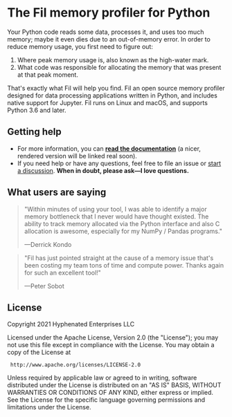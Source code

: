 # The Fil memory profiler for Python

Your Python code reads some data, processes it, and uses too much memory; maybe it even dies due to an out-of-memory error.
In order to reduce memory usage, you first need to figure out:

1. Where peak memory usage is, also known as the high-water mark.
2. What code was responsible for allocating the memory that was present at that peak moment.

That's exactly what Fil will help you find.
Fil an open source memory profiler designed for data processing applications written in Python, and includes native support for Jupyter.
Fil runs on Linux and macOS, and supports Python 3.6 and later.

## Getting help

* For more information, you can **[read the documentation](docs/src/SUMMARY.md)** (a nicer, rendered version will be linked real soon).
* If you need help or have any questions, feel free to file an issue or [start a discussion](https://github.com/pythonspeed/filprofiler/discussions).
**When in doubt, please ask—I love questions.**

## What users are saying

> "Within minutes of using your tool, I was able to identify a major memory bottleneck that I never would have thought existed.  The ability to track memory allocated via the Python interface and also C allocation is awesome, especially for my NumPy / Pandas programs."
> 
> —Derrick Kondo

> "Fil has just pointed straight at the cause of a memory issue that's been costing my team tons of time and compute power. Thanks again for such an excellent tool!"
>
> —Peter Sobot

## License

Copyright 2021 Hyphenated Enterprises LLC

Licensed under the Apache License, Version 2.0 (the "License");
you may not use this file except in compliance with the License.
You may obtain a copy of the License at

     http://www.apache.org/licenses/LICENSE-2.0

Unless required by applicable law or agreed to in writing, software
distributed under the License is distributed on an "AS IS" BASIS,
WITHOUT WARRANTIES OR CONDITIONS OF ANY KIND, either express or implied.
See the License for the specific language governing permissions and
limitations under the License.
